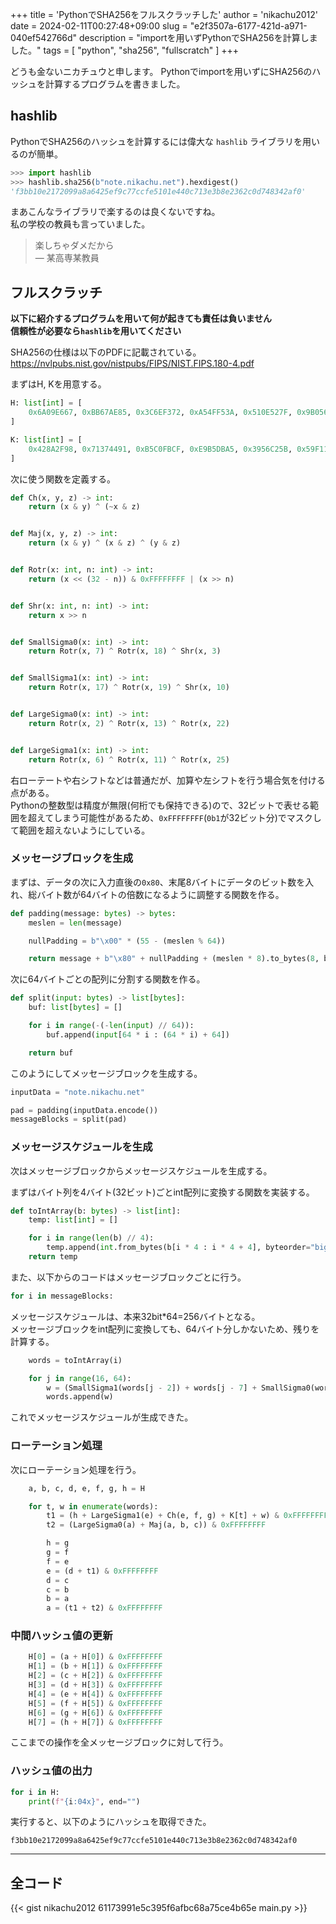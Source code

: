 +++
title = 'PythonでSHA256をフルスクラッチした'
author = 'nikachu2012'
date = 2024-02-11T00:27:48+09:00
slug = "e2f3507a-6177-421d-a971-040ef542766d"
description = "importを用いずPythonでSHA256を計算しました。"
tags = [
    "python",
    "sha256",
    "fullscratch"
]
+++

どうも金ないニカチュウと申します。
Pythonでimportを用いずにSHA256のハッシュを計算するプログラムを書きました。  

## hashlib
PythonでSHA256のハッシュを計算するには偉大な `hashlib` ライブラリを用いるのが簡単。

```python
>>> import hashlib
>>> hashlib.sha256(b"note.nikachu.net").hexdigest()
'f3bb10e2172099a8a6425ef9c77ccfe5101e440c713e3b8e2362c0d748342af0'
```

まあこんなライブラリで楽するのは良くないですね。  
私の学校の教員も言っていました。
> 楽しちゃダメだから  
> — 某高専某教員


## フルスクラッチ
**以下に紹介するプログラムを用いて何が起きても責任は負いません**  
**信頼性が必要なら`hashlib`を用いてください**


SHA256の仕様は以下のPDFに記載されている。  
https://nvlpubs.nist.gov/nistpubs/FIPS/NIST.FIPS.180-4.pdf


まずはH, Kを用意する。

```py
H: list[int] = [
    0x6A09E667, 0xBB67AE85, 0x3C6EF372, 0xA54FF53A, 0x510E527F, 0x9B05688C, 0x1F83D9AB, 0x5BE0CD19
]

K: list[int] = [
    0x428A2F98, 0x71374491, 0xB5C0FBCF, 0xE9B5DBA5, 0x3956C25B, 0x59F111F1, 0x923F82A4, 0xAB1C5ED5, 0xD807AA98, 0x12835B01, 0x243185BE, 0x550C7DC3, 0x72BE5D74, 0x80DEB1FE, 0x9BDC06A7, 0xC19BF174, 0xE49B69C1, 0xEFBE4786, 0x0FC19DC6, 0x240CA1CC, 0x2DE92C6F, 0x4A7484AA, 0x5CB0A9DC, 0x76F988DA, 0x983E5152, 0xA831C66D, 0xB00327C8, 0xBF597FC7, 0xC6E00BF3, 0xD5A79147, 0x06CA6351, 0x14292967, 0x27B70A85, 0x2E1B2138, 0x4D2C6DFC, 0x53380D13, 0x650A7354, 0x766A0ABB, 0x81C2C92E, 0x92722C85, 0xA2BFE8A1, 0xA81A664B, 0xC24B8B70, 0xC76C51A3, 0xD192E819, 0xD6990624, 0xF40E3585, 0x106AA070, 0x19A4C116, 0x1E376C08, 0x2748774C, 0x34B0BCB5, 0x391C0CB3, 0x4ED8AA4A, 0x5B9CCA4F, 0x682E6FF3, 0x748F82EE, 0x78A5636F, 0x84C87814, 0x8CC70208, 0x90BEFFFA, 0xA4506CEB, 0xBEF9A3F7, 0xC67178F2,
]
```

次に使う関数を定義する。
```python
def Ch(x, y, z) -> int:
    return (x & y) ^ (~x & z)


def Maj(x, y, z) -> int:
    return (x & y) ^ (x & z) ^ (y & z)


def Rotr(x: int, n: int) -> int:
    return (x << (32 - n)) & 0xFFFFFFFF | (x >> n)


def Shr(x: int, n: int) -> int:
    return x >> n


def SmallSigma0(x: int) -> int:
    return Rotr(x, 7) ^ Rotr(x, 18) ^ Shr(x, 3)


def SmallSigma1(x: int) -> int:
    return Rotr(x, 17) ^ Rotr(x, 19) ^ Shr(x, 10)


def LargeSigma0(x: int) -> int:
    return Rotr(x, 2) ^ Rotr(x, 13) ^ Rotr(x, 22)


def LargeSigma1(x: int) -> int:
    return Rotr(x, 6) ^ Rotr(x, 11) ^ Rotr(x, 25)
```
右ローテートや右シフトなどは普通だが、加算や左シフトを行う場合気を付ける点がある。  
Pythonの整数型は精度が無限(何桁でも保持できる)ので、32ビットで表せる範囲を超えてしまう可能性があるため、`0xFFFFFFFF`(`0b1`が32ビット分)でマスクして範囲を超えないようにしている。

### メッセージブロックを生成

まずは、データの次に入力直後の`0x80`、末尾8バイトにデータのビット数を入れ、総バイト数が64バイトの倍数になるように調整する関数を作る。
```python
def padding(message: bytes) -> bytes:
    meslen = len(message)

    nullPadding = b"\x00" * (55 - (meslen % 64))

    return message + b"\x80" + nullPadding + (meslen * 8).to_bytes(8, byteorder="big")
```

次に64バイトごとの配列に分割する関数を作る。
```python
def split(input: bytes) -> list[bytes]:
    buf: list[bytes] = []

    for i in range(-(-len(input) // 64)):
        buf.append(input[64 * i : (64 * i) + 64])

    return buf
```

このようにしてメッセージブロックを生成する。
```py
inputData = "note.nikachu.net"

pad = padding(inputData.encode())
messageBlocks = split(pad)
```

### メッセージスケジュールを生成
次はメッセージブロックからメッセージスケジュールを生成する。

まずはバイト列を4バイト(32ビット)ごとint配列に変換する関数を実装する。
```py
def toIntArray(b: bytes) -> list[int]:
    temp: list[int] = []

    for i in range(len(b) // 4):
        temp.append(int.from_bytes(b[i * 4 : i * 4 + 4], byteorder="big"))
    return temp
```

また、以下からのコードはメッセージブロックごとに行う。
```python
for i in messageBlocks:
```

メッセージスケジュールは、本来32bit*64=256バイトとなる。  
メッセージブロックをint配列に変換しても、64バイト分しかないため、残りを計算する。

```python
    words = toIntArray(i)

    for j in range(16, 64):
        w = (SmallSigma1(words[j - 2]) + words[j - 7] + SmallSigma0(words[j - 15]) + words[j - 16]) & 0xFFFFFFFF
        words.append(w)
```

これでメッセージスケジュールが生成できた。

### ローテーション処理
次にローテーション処理を行う。
```py
    a, b, c, d, e, f, g, h = H

    for t, w in enumerate(words):
        t1 = (h + LargeSigma1(e) + Ch(e, f, g) + K[t] + w) & 0xFFFFFFFF
        t2 = (LargeSigma0(a) + Maj(a, b, c)) & 0xFFFFFFFF

        h = g
        g = f
        f = e
        e = (d + t1) & 0xFFFFFFFF
        d = c
        c = b
        b = a
        a = (t1 + t2) & 0xFFFFFFFF
```

### 中間ハッシュ値の更新
```python
    H[0] = (a + H[0]) & 0xFFFFFFFF
    H[1] = (b + H[1]) & 0xFFFFFFFF
    H[2] = (c + H[2]) & 0xFFFFFFFF
    H[3] = (d + H[3]) & 0xFFFFFFFF
    H[4] = (e + H[4]) & 0xFFFFFFFF
    H[5] = (f + H[5]) & 0xFFFFFFFF
    H[6] = (g + H[6]) & 0xFFFFFFFF
    H[7] = (h + H[7]) & 0xFFFFFFFF
```
ここまでの操作を全メッセージブロックに対して行う。

### ハッシュ値の出力
```python
for i in H:
    print(f"{i:04x}", end="")
```

実行すると、以下のようにハッシュを取得できた。

```
f3bb10e2172099a8a6425ef9c77ccfe5101e440c713e3b8e2362c0d748342af0
```
---

## 全コード

{{< gist nikachu2012 61173991e5c395f6afbc68a75ce4b65e main.py >}}
